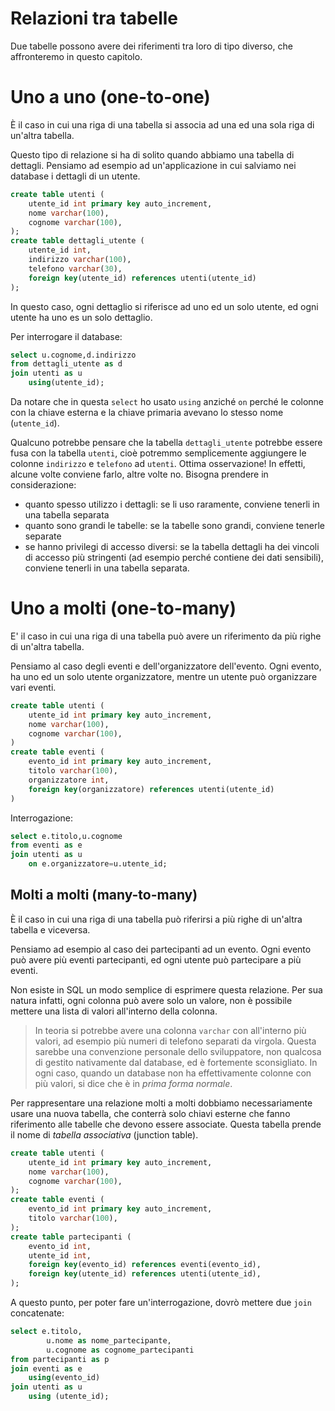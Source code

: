 # Relazioni tra tabelle

Due tabelle possono avere dei riferimenti tra loro di tipo diverso, che affronteremo in questo capitolo.

# Uno a uno (one-to-one)
È il caso in cui una riga di una tabella si associa ad una ed una sola riga di un'altra tabella.

Questo tipo di relazione si ha di solito quando abbiamo una tabella di dettagli. Pensiamo ad esempio ad un'applicazione in cui salviamo nei database i dettagli di un utente.

```sql
create table utenti (
    utente_id int primary key auto_increment,
    nome varchar(100),
    cognome varchar(100),
);
create table dettagli_utente (
    utente_id int,
    indirizzo varchar(100),
    telefono varchar(30),
    foreign key(utente_id) references utenti(utente_id)
);
```
In questo caso, ogni dettaglio si riferisce ad uno ed un solo utente, ed ogni utente ha uno es un solo dettaglio.

Per interrogare il database:
```sql
select u.cognome,d.indirizzo
from dettagli_utente as d
join utenti as u
    using(utente_id);
```
Da notare che in questa `select` ho usato `using` anziché `on` perché le colonne con la chiave esterna e la chiave primaria avevano lo stesso nome (`utente_id`).

Qualcuno potrebbe pensare che la tabella `dettagli_utente` potrebbe essere fusa con la tabella `utenti`, cioè potremmo semplicemente aggiungere le colonne `indirizzo` e `telefono` ad `utenti`. Ottima osservazione! In effetti, alcune volte conviene farlo, altre volte no. Bisogna prendere in considerazione:
- quanto spesso utilizzo i dettagli: se li uso raramente, conviene tenerli in una tabella separata
- quanto sono grandi le tabelle: se la tabelle sono grandi, conviene tenerle separate
- se hanno privilegi di accesso diversi: se la tabella dettagli ha dei vincoli di accesso più stringenti (ad esempio perché contiene dei dati sensibili), conviene tenerli in una tabella separata.

# Uno a molti (one-to-many)
E' il caso in cui una riga di una tabella può avere un riferimento da più righe di un'altra tabella.

Pensiamo al caso degli eventi e dell'organizzatore dell'evento. Ogni evento, ha uno ed un solo utente organizzatore, mentre un utente può organizzare vari eventi.

```sql
create table utenti (
    utente_id int primary key auto_increment,
    nome varchar(100),
    cognome varchar(100),
)
create table eventi (
    evento_id int primary key auto_increment,
    titolo varchar(100),
    organizzatore int,
    foreign key(organizzatore) references utenti(utente_id)
)
```

Interrogazione:
```sql
select e.titolo,u.cognome
from eventi as e
join utenti as u
    on e.organizzatore=u.utente_id;
```


## Molti a molti (many-to-many)
È il caso in cui una riga di una tabella può riferirsi a più righe di un'altra tabella e viceversa. 

Pensiamo ad esempio al caso dei partecipanti ad un evento. Ogni evento può avere più eventi partecipanti, ed ogni utente può partecipare a più eventi.

Non esiste in SQL un modo semplice di esprimere questa relazione. Per sua natura infatti, ogni colonna può avere solo un valore, non è possibile mettere una lista di valori all'interno della colonna.

> In teoria si potrebbe avere una colonna `varchar` con all'interno più valori, ad esempio più numeri di telefono separati da virgola. Questa sarebbe una convenzione personale dello sviluppatore, non qualcosa di gestito nativamente dal database, ed è fortemente sconsigliato. In ogni caso, quando un database non ha effettivamente colonne con più valori, si dice che è in _prima forma normale_.

Per rappresentare una relazione molti a molti dobbiamo necessariamente usare una nuova tabella, che conterrà solo chiavi esterne che fanno riferimento alle tabelle che devono essere associate. Questa tabella prende il nome di _tabella associativa_ (junction table).

```sql
create table utenti (
    utente_id int primary key auto_increment,
    nome varchar(100),
    cognome varchar(100),
);
create table eventi (
    evento_id int primary key auto_increment,
    titolo varchar(100),
);
create table partecipanti (
    evento_id int,
    utente_id int,
    foreign key(evento_id) references eventi(evento_id),
    foreign key(utente_id) references utenti(utente_id),
);
```

A questo punto, per poter fare un'interrogazione, dovrò mettere due `join` concatenate:
```sql
select e.titolo,
        u.nome as nome_partecipante,
        u.cognome as cognome_partecipanti
from partecipanti as p
join eventi as e
    using(evento_id)
join utenti as u
    using (utente_id);
```